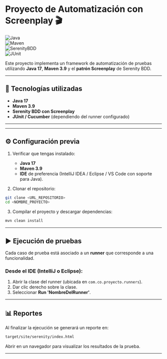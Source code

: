 # Proyecto de Automatización con Screenplay 🎬  

![Java](https://img.shields.io/badge/Java-17-orange?logo=openjdk)  
![Maven](https://img.shields.io/badge/Maven-3.9-blue?logo=apache-maven)  
![SerenityBDD](https://img.shields.io/badge/SerenityBDD-Screenplay-green)  
![JUnit](https://img.shields.io/badge/JUnit-5-red?logo=junit5)  

Este proyecto implementa un framework de automatización de pruebas utilizando **Java 17**, **Maven 3.9** y el **patrón Screenplay** de Serenity BDD.  

---

## 🚀 Tecnologías utilizadas  
- **Java 17**  
- **Maven 3.9**  
- **Serenity BDD con Screenplay**  
- **JUnit / Cucumber** (dependiendo del runner configurado)  

---


---

## ⚙️ Configuración previa  
1. Verificar que tengas instalado:  
   - **Java 17**  
   - **Maven 3.9**  
   - **IDE** de preferencia (IntelliJ IDEA / Eclipse / VS Code con soporte para Java).  

2. Clonar el repositorio:  
```bash
git clone <URL_REPOSITORIO>
cd <NOMBRE_PROYECTO>
```

3. Compilar el proyecto y descargar dependencias:  
```bash
mvn clean install
```

---

## ▶️ Ejecución de pruebas  
Cada caso de prueba está asociado a un **runner** que corresponde a una funcionalidad.  

### Desde el IDE (IntelliJ o Eclipse):  
1. Abrir la clase del runner (ubicada en `com.co.proyecto.runners`).  
2. Dar clic derecho sobre la clase.  
3. Seleccionar **Run 'NombreDelRunner'**.  

---

## 📊 Reportes  
Al finalizar la ejecución se generará un reporte en:  
```bash
target/site/serenity/index.html
```
Abrir en un navegador para visualizar los resultados de la prueba.  

---